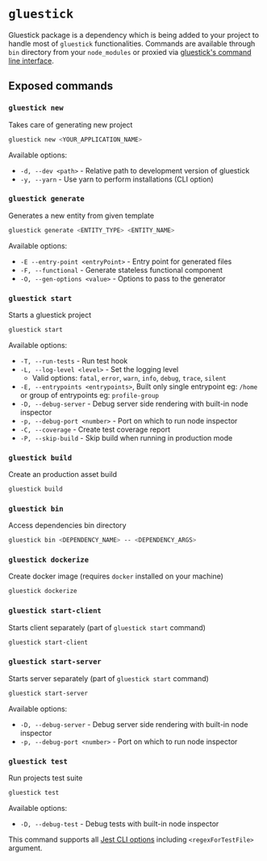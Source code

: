 # `gluestick`
Gluestick package is a dependency which is being added to your project to handle most of `gluestick` functionalities. Commands are available through `bin` directory from your `node_modules` or proxied via [gluestick's command line interface](../packages/gluestick-cli).

## Exposed commands

### `gluestick new`

Takes care of generating new project

```bash
gluestick new <YOUR_APPLICATION_NAME>
```

Available options:

* `-d, --dev <path>` - Relative path to development version of gluestick
* `-y, --yarn` - Use yarn to perform installations (CLI option)

### `gluestick generate`

Generates a new entity from given template

```bash
gluestick generate <ENTITY_TYPE> <ENTITY_NAME>
```

Available options:

* `-E --entry-point <entryPoint>` - Entry point for generated files
* `-F, --functional` - Generate stateless functional component
* `-O, --gen-options <value>` - Options to pass to the generator

### `gluestick start`

Starts a gluestick project

```bash
gluestick start
```

Available options:

* `-T, --run-tests` - Run test hook
* `-L, --log-level <level>` - Set the logging level
  * Valid options: `fatal`, `error`, `warn`, `info`, `debug`, `trace`, `silent`
* `-E, --entrypoints <entrypoints>`, Built only single entrypoint eg: `/home` or group of entrypoints
eg: `profile-group`
* `-D, --debug-server` - Debug server side rendering with built-in node inspector
* `-p, --debug-port <number>` - Port on which to run node inspector
* `-C, --coverage` - Create test coverage report
* `-P, --skip-build` - Skip build when running in production mode

### `gluestick build`

Create an production asset build

```bash
gluestick build
```

### `gluestick bin`

Access dependencies bin directory

```bash
gluestick bin <DEPENDENCY_NAME> -- <DEPENDENCY_ARGS>
```

### `gluestick dockerize`

Create docker image (requires `docker` installed on your machine)

```bash
gluestick dockerize
```

### `gluestick start-client`

Starts client separately (part of `gluestick start` command)

```bash
gluestick start-client
```

### `gluestick start-server`

Starts server separately (part of `gluestick start` command)

```bash
gluestick start-server
```

Available options:

* `-D, --debug-server` - Debug server side rendering with built-in node inspector
* `-p, --debug-port <number>` - Port on which to run node inspector

### `gluestick test`

Run projects test suite

```bash
gluestick test
```

Available options:

* `-D, --debug-test` - Debug tests with built-in node inspector

This command supports all [Jest CLI options](https://facebook.github.io/jest/docs/cli.html#options)
including `<regexForTestFile>` argument.
